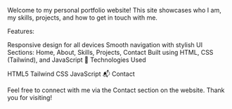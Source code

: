 Welcome to my personal portfolio website! This site showcases who I am, my skills, projects, and how to get in touch with me.

Features:

Responsive design for all devices
Smooth navigation with stylish UI
Sections: Home, About, Skills, Projects, Contact
Built using HTML, CSS (Tailwind), and JavaScript
📂 Technologies Used

HTML5
Tailwind CSS
JavaScript
📬 Contact

Feel free to connect with me via the Contact section on the website.
Thank you for visiting!
